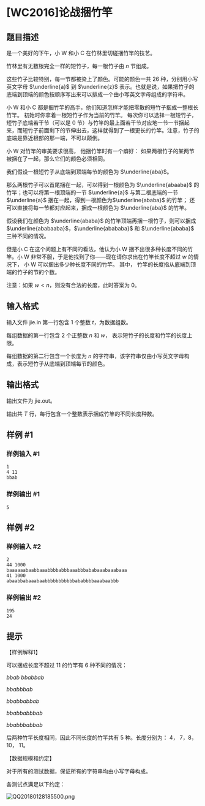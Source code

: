 # [WC2016]论战捆竹竿

## 题目描述

是一个美好的下午，小 W 和小 C 在竹林里切磋捆竹竿的技艺。

竹林里有无数根完全一样的短竹子，每一根竹子由 $n$ 节组成。

这些竹子比较特别，每一节都被染上了颜色。可能的颜色一共 26 种，分别用小写英文字母 $\underline{a}$ 到 $\underline{z}$ 表示。也就是说，如果把竹子的底端到顶端的颜色按顺序写出来可以排成一个由小写英文字母组成的字符串。

小 W 和小 C 都是捆竹竿的高手，他们知道怎样才能把零散的短竹子捆成一整根长竹竿。 初始时你拿着一根短竹子作为当前的竹竿。 每次你可以选择一根短竹子，短竹子底端若干节（可以是 $0$ 节）与竹竿的最上面若干节对应地一节一节捆起来，而短竹子前面剩下的节伸出去，这样就得到了一根更长的竹竿。注意，竹子的底端是靠近根部的那一端，不可以颠倒。

小 W 对竹竿的审美要求很高， 他捆竹竿时有一个癖好： 如果两根竹子的某两节被捆在了一起，那么它们的颜色必须相同。

我们假设一根短竹子从底端到顶端每节的颜色为 $\underline{aba}$。

那么两根竹子可以首尾捆在一起，可以得到一根颜色为 $\underline{abaaba}$ 的竹竿；也可以将第一根顶端的一节 $\underline{a}$ 与第二根底端的一节 $\underline{a}$ 捆在一起，得到一根颜色为$\underline{ababa}$ 的竹竿； 还可以直接将每一节都对应起来，捆成一根颜色为 $\underline{aba}$ 的竹竿。

假设我们在颜色为 $\underline{ababa}$ 的竹竿顶端再捆一根竹子，则可以捆成 $\underline{ababaaba}$，$\underline{abababa}$ 和 $\underline{ababa}$ 三种不同的情况。

但是小 C 在这个问题上有不同的看法，他认为小 W 捆不出很多种长度不同的竹竿。小 W 非常不服，于是他找到了你——现在请你求出在竹竿长度不超过 $w$ 的情况下， 小 W 可以捆出多少种长度不同的竹竿。 其中， 竹竿的长度指从底端到顶端的竹子的节的个数。

注意：如果 $w < n$，则没有合法的长度，此时答案为 $0$。


## 输入格式

输入文件 jie.in 第一行包含 $1$ 个整数 $t$，为数据组数。

每组数据的第一行包含 $2$ 个正整数 $n$ 和 $w$， 表示短竹子的长度和竹竿的长度上限。

每组数据的第二行包含一个长度为 $n$ 的字符串，该字符串仅由小写英文字母构成，表示短竹子从底端到顶端每节的颜色。


## 输出格式

输出文件为 jie.out。

输出共 $T$ 行，每行包含一个整数表示捆成竹竿的不同长度种数。


## 样例 #1

### 样例输入 #1
```
1
4 11
bbab
```

### 样例输出 #1

```
5
```

## 样例 #2

### 样例输入 #2
```
2
44 1000
baaaaaabaabbaaabbbbabbbaaabbbababaaabaaabaaa
41 1000
abaabbabaaabaabbbbbbbbbbbababbbbaaabaabbb
```

### 样例输出 #2

```
195
24
```

## 提示

【样例解释$1$】

可以捆成长度不超过 $11$ 的竹竿有 $6$ 种不同的情况：

$bbab$
$bbabbab$

$bbabbbab$

$bbabbabbab$

$bbabbabbbab$

$bbabbbabbab$

后两种竹竿长度相同，因此不同长度的竹竿共有 $5$ 种。长度分别为： $4$， $7$，$8$， $10$， $11$。

【数据规模和约定】

对于所有的测试数据，保证所有的字符串均由小写字母构成。

各测试点满足以下约定：

![QQ20180128185500.png](https://www.z4a.net/images/2018/01/28/QQ20180128185500.png)

